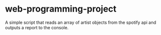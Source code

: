 # web-programming-project
A simple script that reads an array of artist objects from the spotify api and outputs a report to the console. 
